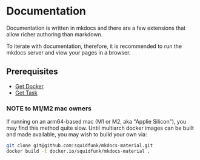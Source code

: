 # Documentation

Documentation is written in mkdocs and there are a few extensions that allow richer
authoring than markdown.

To iterate with documentation, therefore, it is recommended to run the mkdocs server and view your pages in a browser.

## Prerequisites

- [Get Docker](https://docs.docker.com/get-docker/)
- [Get Task](https://taskfile.dev/installation/)

### NOTE to M1/M2 mac owners

If running on an arm64-based mac (M1 or M2, aka "Applie Silicon"), you may find this method quite slow. Until
multiarch docker images can be built and made available, you may wish to build your own via:

```bash
git clone git@github.com:squidfunk/mkdocs-material.git
docker build -t docker.io/squidfunk/mkdocs-material .
```
